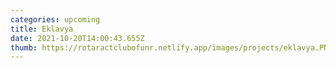 ```yaml
---
categories: upcoming
title: Eklavya
date: 2021-10-20T14:00:43.655Z
thumb: https://rotaractclubofunr.netlify.app/images/projects/eklavya.PNG
---
```

